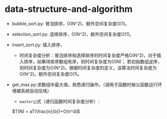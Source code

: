 # data-structure-and-algorithm

 - bubble_sort.py: 冒泡排序，O(N^2)，额外空间复杂度O(1)。
 - selection_sort.py: 选择排序，O(N^2)，额外空间复杂度O(1)。
 - insert_sort.py: 插入排序，
    - 时间复杂度分析：冒泡排序和选择排序的时间复杂度严格O(N^2)，对于插入排序，如果待排序数组有序，则时间复杂度为O(N)；
    若初始数组逆序，则时间复杂度为O(N^2)。根据时间复杂度的定义，该算法时间复杂度为O(N^2)。额外空间复杂度O(1)。
 - get_max.py:求数组中最大值，熟悉递归操作。（调用子函数时候父函数运行环境被系统自动压栈）
    - `master公`式（递归函数时间复杂度分析）:
    
    $T(N) = aT(\frac{n}{b})+O(n^d)$
